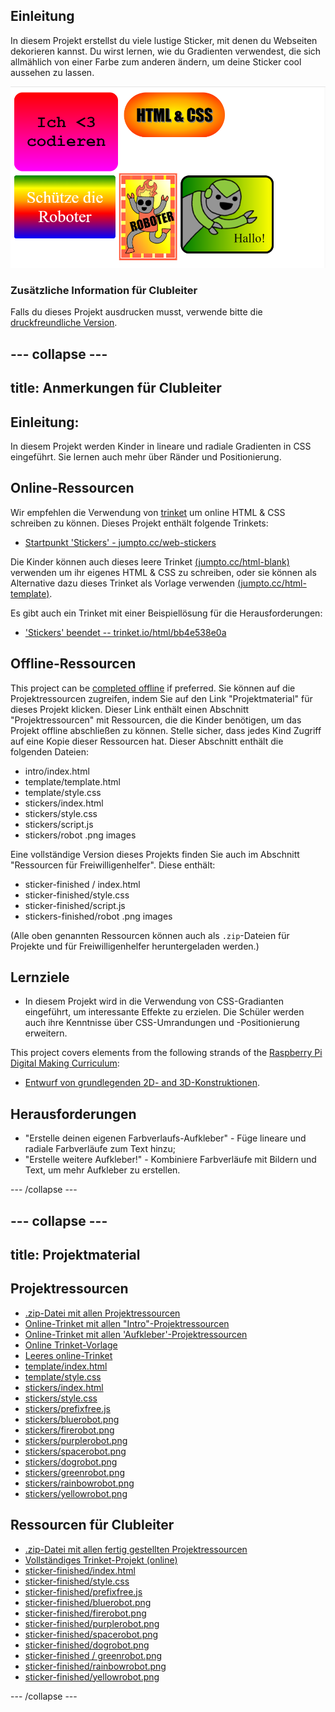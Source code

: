 ## Einleitung

In diesem Projekt erstellst du viele lustige Sticker, mit denen du Webseiten dekorieren kannst. Du wirst lernen, wie du Gradienten verwendest, die sich allmählich von einer Farbe zum anderen ändern, um deine Sticker cool aussehen zu lassen.

![Screenshot](images/stickers-finished.png)

### Zusätzliche Information für Clubleiter

Falls du dieses Projekt ausdrucken musst, verwende bitte die [druckfreundliche Version](https://projects.raspberrypi.org/en/projects/stickers/print).

## \--- collapse \---

## title: Anmerkungen für Clubleiter

## Einleitung:

In diesem Projekt werden Kinder in lineare und radiale Gradienten in CSS eingeführt. Sie lernen auch mehr über Ränder und Positionierung.

## Online-Ressourcen

Wir empfehlen die Verwendung von [trinket](https://trinket.io/) um online HTML & CSS schreiben zu können. Dieses Projekt enthält folgende Trinkets:

* [Startpunkt 'Stickers' - jumpto.cc/web-stickers](http://jumpto.cc/web-stickers)

Die Kinder können auch dieses leere Trinket [(jumpto.cc/html-blank)](http://jumpto.cc/html-blank) verwenden um ihr eigenes HTML & CSS zu schreiben, oder sie können als Alternative dazu dieses Trinket als Vorlage verwenden [(jumpto.cc/html-template)](http://jumpto.cc/html-template).

Es gibt auch ein Trinket mit einer Beispiellösung für die Herausforderungen:

* ['Stickers' beendet -- trinket.io/html/bb4e538e0a](https://trinket.io/html/bb4e538e0a)

## Offline-Ressourcen

This project can be [completed offline](https://rpf.io/html-offline) if preferred. Sie können auf die Projektressourcen zugreifen, indem Sie auf den Link "Projektmaterial" für dieses Projekt klicken. Dieser Link enthält einen Abschnitt "Projektressourcen" mit Ressourcen, die die Kinder benötigen, um das Projekt offline abschließen zu können. Stelle sicher, dass jedes Kind Zugriff auf eine Kopie dieser Ressourcen hat. Dieser Abschnitt enthält die folgenden Dateien:

* intro/index.html
* template/template.html
* template/style.css
* stickers/index.html
* stickers/style.css
* stickers/script.js
* stickers/robot .png images

Eine vollständige Version dieses Projekts finden Sie auch im Abschnitt "Ressourcen für Freiwilligenhelfer". Diese enthält:

* sticker-finished / index.html
* sticker-finished/style.css
* sticker-finished/script.js
* stickers-finished/robot .png images

(Alle oben genannten Ressourcen können auch als `.zip`-Dateien für Projekte und für Freiwilligenhelfer heruntergeladen werden.)

## Lernziele

* In diesem Projekt wird in die Verwendung von CSS-Gradianten eingeführt, um interessante Effekte zu erzielen. Die Schüler werden auch ihre Kenntnisse über CSS-Umrandungen und -Positionierung erweitern. 

This project covers elements from the following strands of the [Raspberry Pi Digital Making Curriculum](https://rpf.io/curriculum):

* [Entwurf von grundlegenden 2D- and 3D-Konstruktionen](https://www.raspberrypi.org/curriculum/design/creator).

## Herausforderungen

* "Erstelle deinen eigenen Farbverlaufs-Aufkleber" - Füge lineare und radiale Farbverläufe zum Text hinzu;
* "Erstelle weitere Aufkleber!" - Kombiniere Farbverläufe mit Bildern und Text, um mehr Aufkleber zu erstellen.

\--- /collapse \---

## \--- collapse \---

## title: Projektmaterial

## Projektressourcen

* [.zip-Datei mit allen Projektressourcen](https://rpf.io/p/en/stickers-go)
* [Online-Trinket mit allen "Intro"-Projektressourcen](http://jumpto.cc/web-intro)
* [Online-Trinket mit allen 'Aufkleber'-Projektressourcen](http://jumpto.cc/web-stickers)
* [Online Trinket-Vorlage](http://jumpto.cc/trinket-template)
* [Leeres online-Trinket](http://jumpto.cc/trinket-blank)
* [template/index.html](resources/template-index.html)
* [template/style.css](resources/template-style.css)
* [stickers/index.html](resources/stickers-index.html)
* [stickers/style.css](resources/stickers-style.css)
* [stickers/prefixfree.js](resources/stickers-prefixfree.js)
* [stickers/bluerobot.png](resources/stickers-bluerobot.png)
* [stickers/firerobot.png](resources/stickers-firerobot.png)
* [stickers/purplerobot.png](resources/stickers-purplerobot.png)
* [stickers/spacerobot.png](resources/stickers-spacerobot.png)
* [stickers/dogrobot.png](resources/stickers-dogrobot.png)
* [stickers/greenrobot.png](resources/stickers-greenrobot.png)
* [stickers/rainbowrobot.png](resources/stickers-rainbowrobot.png)
* [stickers/yellowrobot.png](resources/stickers-yellowrobot.png)

## Ressourcen für Clubleiter

* [.zip-Datei mit allen fertig gestellten Projektressourcen](https://rpf.io/p/en/stickers-go)
* [Vollständiges Trinket-Projekt (online)](https://trinket.io/html/bb4e538e0a)
* [sticker-finished/index.html](resources/stickers-finished-index.html)
* [sticker-finished/style.css](resources/stickers-finished-style.css)
* [sticker-finished/prefixfree.js](resources/stickers-finished-prefixfree.js)
* [sticker-finished/bluerobot.png](resources/stickers-finished-bluerobot.png)
* [sticker-finished/firerobot.png](resources/stickers-finished-firerobot.png)
* [sticker-finished/purplerobot.png](resources/stickers-finished-purplerobot.png)
* [sticker-finished/spacerobot.png](resources/stickers-finished-spacerobot.png)
* [sticker-finished/dogrobot.png](resources/stickers-finished-dogrobot.png)
* [sticker-finished / greenrobot.png](resources/stickers-finished-greenrobot.png)
* [sticker-finished/rainbowrobot.png](resources/stickers-finished-rainbowrobot.png)
* [sticker-finished/yellowrobot.png](resources/stickers-finished-yellowrobot.png)

\--- /collapse \---